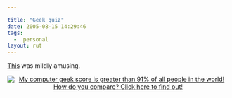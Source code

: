 ```yaml
---

title: "Geek quiz"
date: 2005-08-15 14:29:46
tags:
  -  personal
layout: rut
---
```


<p><a href="http://www.nerdtests.com/ft_cg.php">This</a> was mildly amusing.</p> <center> <a href="http://www.nerdtests.com/ft_cg.php?im"> <img src="http://www.nerdtests.com/images/ft/cg.php?val=1812" alt="My computer geek score is greater than 91% of all people in the world! How do you compare? Click here to find out!" /> </a> </center>

